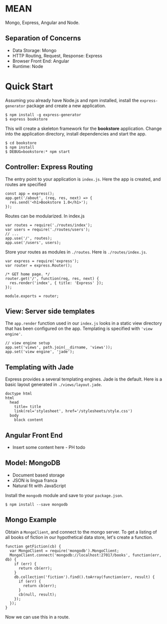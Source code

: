 # MEAN
Mongo, Express, Angular and Node.

## Separation of Concerns
 * Data Storage: Mongo
 * HTTP Routing, Request, Response: Express
 * Browser Front End: Angular
 * Runtime: Node
 
# Quick Start

Assuming you already have Node.js and npm installed, install the `express-generator` package
and create a new application.

    $ npm install -g express-generator
    $ express bookstore

This will create a skeleton framework for the **bookstore** application. Change into the
application directory, install dependencies and start the app.

    $ cd bookstore
    $ npm install
    $ DEBUG=bookstore:* npm start
    
## Controller: Express Routing

The entry point to your application is `index.js`. Here the app is created, and routes are specified

    const app = express();
    app.get('/about', (req, res, next) => {
      res.send('<h1>Bookstore 1.0</h1>');
    });
    
Routes can be modularized. In index.js

    var routes = require('./routes/index');
    var users = require('./routes/users');
    // ...
    app.use('/', routes);
    app.use('/users', users);
    
Store your routes as modules in `./routes`. Here is `./routes/index.js`.

    var express = require('express');
    var router = express.Router();

    /* GET home page. */
    router.get('/', function(req, res, next) {
      res.render('index', { title: 'Express' });
    });

    module.exports = router;

    
## View: Server side templates

The `app.render` function used in our `index.js` looks in a static view directory that
has been configured on the app. Templating is specified with `'view engine'`.

    // view engine setup
    app.set('views', path.join(__dirname, 'views'));
    app.set('view engine', 'jade');
    
## Templating with Jade

Express provides a several templating engines. Jade is the default. Here is a
basic layout generated in `./views/layout.jade`.

    doctype html
    html
      head
        title= title
        link(rel='stylesheet', href='/stylesheets/style.css')
      body
        block content

## Angular Front End

  * Insert some content here - PH todo


## Model: MongoDB

  * Document based storage
  * JSON is lingua franca
  * Natural fit with JavaScript

Install the `mongodb` module and save to your `package.json`.

    $ npm install --save mongodb

## Mongo Example

Obtain a `MongoClient`, and connect to the mongo server. To get a listing of all books of
fiction in our hypothetical data store, let's create a function.

    function getFiction(cb) {
      var MongoClient = require('mongodb').MongoClient;
      MongoClient.connect('mongodb://localhost:27017/books', function(err, db) {
        if (err) {
          return cb(err);
        }
        db.collection('fiction').find().toArray(function(err, result) {
          if (err) {
            return cb(err);
          }
          cb(null, result);
        });
      });
    }
    
Now we can use this in a route.
